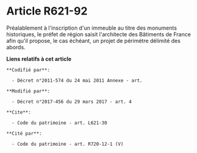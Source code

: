 # Article R621-92

Préalablement à l'inscription d'un immeuble au titre des monuments historiques, le préfet de région saisit l'architecte des
Bâtiments de France afin qu'il propose, le cas échéant, un projet de périmètre délimité des abords.

**Liens relatifs à cet article**

	**Codifié par**:

	  - Décret n°2011-574 du 24 mai 2011 Annexe - art.

	**Modifié par**:

	  - Décret n°2017-456 du 29 mars 2017 - art. 4

	**Cite**:

	  - Code du patrimoine - art. L621-30

	**Cité par**:

	  - Code du patrimoine - art. R720-12-1 (V)
